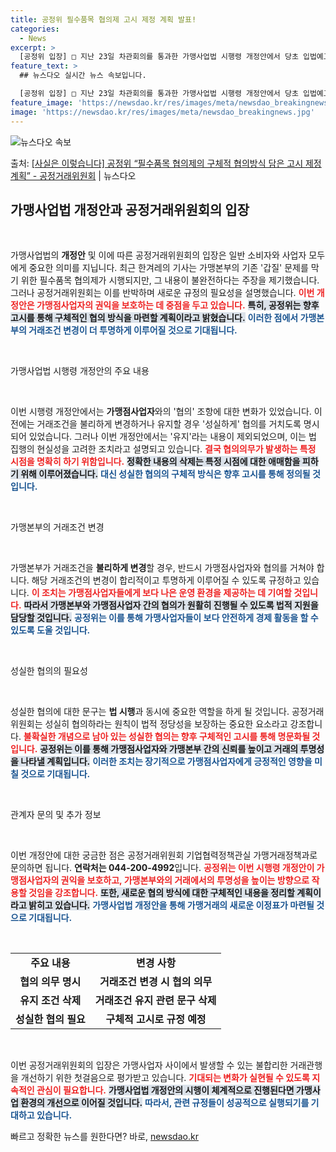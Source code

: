 ```yaml
---
title: 공정위 필수품목 협의제 고시 제정 계획 발표!
categories:
  - News
excerpt: >
  [공정위 입장] □ 지난 23일 차관회의를 통과한 가맹사업법 시행령 개정안에서 당초 입법예고안에 포함되어 있…
feature_text: >
  ## 뉴스다오 실시간 뉴스 속보입니다.

  [공정위 입장] □ 지난 23일 차관회의를 통과한 가맹사업법 시행령 개정안에서 당초 입법예고안에 포함되어 있…
feature_image: 'https://newsdao.kr/res/images/meta/newsdao_breakingnews.jpg'
image: 'https://newsdao.kr/res/images/meta/newsdao_breakingnews.jpg'
---
```


![뉴스다오 속보](https://newsdao.kr/res/images/meta/newsdao_breakingnews.jpg)

<p>출처: <a href="https://newsdao.kr/3936" rel="dofollow">[사실은 이렇습니다] 공정위 “필수품목 협의제의 구체적 협의방식 담은 고시 제정 계획” - 공정거래위원회</a> | 뉴스다오</p>

<h2 data-ke-size="size26">가맹사업법 개정안과 공정거래위원회의 입장</h2>

<p data-ke-size="size16">&nbsp;</p>

가맹사업법의 <b>개정안</b> 및 이에 따른 공정거래위원회의 입장은 일반 소비자와 사업자 모두에게 중요한 의미를 지닙니다. 최근 한겨레의 기사는 가맹본부의 기존 '갑질' 문제를 막기 위한 필수품목 협의제가 시행되지만, 그 내용이 불완전하다는 주장을 제기했습니다. 그러나 공정거래위원회는 이를 반박하며 새로운 규정의 필요성을 설명했습니다. <b><span style="color: #ee2323;">이번 개정안은 가맹점사업자의 권익을 보호하는 데 중점을 두고 있습니다.</span></b> <b><span style="background-color: #21538527;">특히, 공정위는 향후 고시를 통해 구체적인 협의 방식을 마련할 계획이라고 밝혔습니다.</span></b> <b><span style="color: #1a5490;">이러한 점에서 가맹본부의 거래조건 변경이 더 투명하게 이루어질 것으로 기대됩니다.</span></b>

<p data-ke-size="size16">&nbsp;</p>

가맹사업법 시행령 개정안의 주요 내용

<p data-ke-size="size16">&nbsp;</p>

이번 시행령 개정안에서는 <b>가맹점사업자</b>와의 '협의' 조항에 대한 변화가 있었습니다. 이전에는 거래조건을 불리하게 변경하거나 유지할 경우 '성실하게' 협의를 거치도록 명시되어 있었습니다. 그러나 이번 개정안에서는 '유지'라는 내용이 제외되었으며, 이는 법 집행의 현실성을 고려한 조치라고 설명되고 있습니다. <b><span style="color: #ee2323;">결국 협의의무가 발생하는 특정 시점을 명확히 하기 위함입니다.</span></b> <b><span style="background-color: #21538527;">정확한 내용의 삭제는 특정 시점에 대한 애매함을 피하기 위해 이루어졌습니다.</span></b> <b><span style="color: #1a5490;">대신 성실한 협의의 구체적 방식은 향후 고시를 통해 정의될 것입니다.</span></b>

<p data-ke-size="size16">&nbsp;</p>

가맹본부의 거래조건 변경

<p data-ke-size="size16">&nbsp;</p>

가맹본부가 거래조건을 <b>불리하게 변경</b>할 경우, 반드시 가맹점사업자와 협의를 거쳐야 합니다. 해당 거래조건의 변경이 합리적이고 투명하게 이루어질 수 있도록 규정하고 있습니다. <b><span style="color: #ee2323;">이 조치는 가맹점사업자들에게 보다 나은 운영 환경을 제공하는 데 기여할 것입니다.</span></b> <b><span style="background-color: #21538527;">따라서 가맹본부와 가맹점사업자 간의 협의가 원활히 진행될 수 있도록 법적 지원을 담당할 것입니다.</span></b> <b><span style="color: #1a5490;">공정위는 이를 통해 가맹사업자들이 보다 안전하게 경제 활동을 할 수 있도록 도울 것입니다.</span></b>

<p data-ke-size="size16">&nbsp;</p>

성실한 협의의 필요성

<p data-ke-size="size16">&nbsp;</p>

성실한 협의에 대한 문구는 <b>법 시행</b>과 동시에 중요한 역할을 하게 될 것입니다. 공정거래위원회는 성실히 협의하라는 원칙이 법적 정당성을 보장하는 중요한 요소라고 강조합니다. <b><span style="color: #ee2323;">불확실한 개념으로 남아 있는 성실한 협의는 향후 구체적인 고시를 통해 명문화될 것입니다.</span></b> <b><span style="background-color: #21538527;">공정위는 이를 통해 가맹점사업자와 가맹본부 간의 신뢰를 높이고 거래의 투명성을 나타낼 계획입니다.</span></b> <b><span style="color: #1a5490;">이러한 조치는 장기적으로 가맹점사업자에게 긍정적인 영향을 미칠 것으로 기대됩니다.</span></b>

<p data-ke-size="size16">&nbsp;</p>

관계자 문의 및 추가 정보

<p data-ke-size="size16">&nbsp;</p>

이번 개정안에 대한 궁금한 점은 공정거래위원회 기업협력정책관실 가맹거래정책과로 문의하면 됩니다. <b>연락처는 044-200-4992</b>입니다. <b><span style="color: #ee2323;">공정위는 이번 시행령 개정안이 가맹점사업자의 권익을 보호하고, 가맹본부와의 거래에서의 투명성을 높이는 방향으로 작용할 것임을 강조합니다.</span></b> <b><span style="background-color: #21538527;">또한, 새로운 협의 방식에 대한 구체적인 내용을 정리할 계획이라고 밝히고 있습니다.</span></b> <b><span style="color: #1a5490;">가맹사업법 개정안을 통해 가맹거래의 새로운 이정표가 마련될 것으로 기대됩니다.</span></b>

<p data-ke-size="size16">&nbsp;</p>

<table style="width: 100%; border-collapse: collapse;">
<tr>
<td style="text-align: center; height: 17px;"><b>주요 내용</b></td>
<td style="text-align: center; height: 17px;"><b>변경 사항</b></td>
</tr>
<tr>
<td style="text-align: center; height: 17px;"><b>협의 의무 명시</b></td>
<td style="text-align: center; height: 17px;"><b>거래조건 변경 시 협의 의무</b></td>
</tr>
<tr>
<td style="text-align: center; height: 17px;"><b>유지 조건 삭제</b></td>
<td style="text-align: center; height: 17px;"><b>거래조건 유지 관련 문구 삭제</b></td>
</tr>
<tr>
<td style="text-align: center; height: 17px;"><b>성실한 협의 필요</b></td>
<td style="text-align: center; height: 17px;"><b>구체적 고시로 규정 예정</b></td>
</tr>
</table>

<p data-ke-size="size16">&nbsp;</p>

이번 공정거래위원회의 입장은 가맹사업자 사이에서 발생할 수 있는 불합리한 거래관행을 개선하기 위한 첫걸음으로 평가받고 있습니다. <b><span style="color: #ee2323;">기대되는 변화가 실현될 수 있도록 지속적인 관심이 필요합니다.</span></b> <b><span style="background-color: #21538527;">가맹사업법 개정안의 시행이 체계적으로 진행된다면 가맹사업 환경의 개선으로 이어질 것입니다.</span></b> <b><span style="color: #1a5490;">따라서, 관련 규정들이 성공적으로 실행되기를 기대하고 있습니다.</span></b> 

빠르고 정확한 뉴스를 원한다면? 바로, <a href="https://newsdao.kr" rel="dofollow">newsdao.kr</a>


